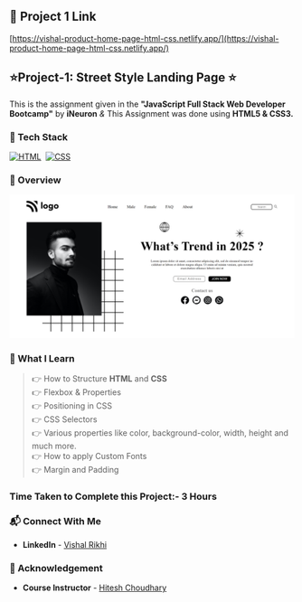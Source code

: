 ## 🔗 Project 1 Link
[https://vishal-product-home-page-html-css.netlify.app/](https://vishal-product-home-page-html-css.netlify.app/)


## ⭐Project-1: Street Style Landing Page ⭐

This is the assignment given in the **"JavaScript Full Stack Web Developer Bootcamp"** by **iNeuron** *&* This Assignment was done using **HTML5 & CSS3.**


### 📌 Tech Stack

[![HTML](https://img.shields.io/badge/html5%20-%23E34F26.svg?&style=for-the-badge&logo=html5&logoColor=white)](https://github.com/pk170970)&nbsp; [![CSS](https://img.shields.io/badge/css3%20-%231572B6.svg?&style=for-the-badge&logo=css3&logoColor=white)](https://github.com/pk170970)&nbsp;


### 📌 Overview

![PROJECT-SCREENSHOT](./assets/Project-1-Screenshot.png)

### 📌 What I Learn

> 👉 How to Structure **HTML** and **CSS** <br>
  👉 Flexbox & Properties <br>
  👉 Positioning in CSS <br>
  👉 CSS Selectors <br>
  👉 Various properties like color, background-color, width, height and much more. <br>
  👉 How to apply Custom Fonts <br>
  👉 Margin and Padding <br>

### Time Taken to Complete this Project:- 3 Hours

### 📬 Connect With Me

- **LinkedIn** - [Vishal Rikhi](https://www.linkedin.com/in/vishal-rikhi/)

### 📌 Acknowledgement

- **Course Instructor** - [Hitesh Choudhary](https://www.linkedin.com/in/hiteshchoudhary/)


